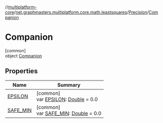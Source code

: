 //[multiplatform-core](../../../../index.md)/[net.graphmasters.multiplatform.core.math.leastsquares](../../index.md)/[Precision](../index.md)/[Companion](index.md)

# Companion

[common]\
object [Companion](index.md)

## Properties

| Name | Summary |
|---|---|
| [EPSILON](-e-p-s-i-l-o-n.md) | [common]<br>var [EPSILON](-e-p-s-i-l-o-n.md): [Double](https://kotlinlang.org/api/latest/jvm/stdlib/kotlin/-double/index.html) = 0.0 |
| [SAFE_MIN](-s-a-f-e_-m-i-n.md) | [common]<br>var [SAFE_MIN](-s-a-f-e_-m-i-n.md): [Double](https://kotlinlang.org/api/latest/jvm/stdlib/kotlin/-double/index.html) = 0.0 |

